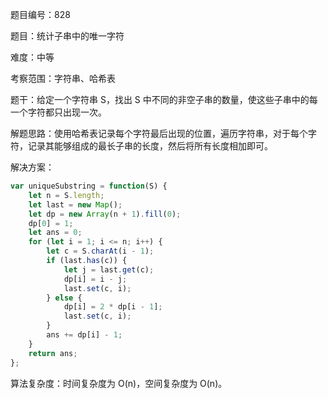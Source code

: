 题目编号：828

题目：统计子串中的唯一字符

难度：中等

考察范围：字符串、哈希表

题干：给定一个字符串 S，找出 S 中不同的非空子串的数量，使这些子串中的每一个字符都只出现一次。

解题思路：使用哈希表记录每个字符最后出现的位置，遍历字符串，对于每个字符，记录其能够组成的最长子串的长度，然后将所有长度相加即可。

解决方案：

```javascript
var uniqueSubstring = function(S) {
    let n = S.length;
    let last = new Map();
    let dp = new Array(n + 1).fill(0);
    dp[0] = 1;
    let ans = 0;
    for (let i = 1; i <= n; i++) {
        let c = S.charAt(i - 1);
        if (last.has(c)) {
            let j = last.get(c);
            dp[i] = i - j;
            last.set(c, i);
        } else {
            dp[i] = 2 * dp[i - 1];
            last.set(c, i);
        }
        ans += dp[i] - 1;
    }
    return ans;
};
```

算法复杂度：时间复杂度为 O(n)，空间复杂度为 O(n)。